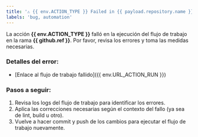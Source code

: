 ```yaml
---
title: '⚠️ {{ env.ACTION_TYPE }} Failed in {{ payload.repository.name }}'
labels: 'bug, automation'
---
```


La acción **{{ env.ACTION_TYPE }}** falló en la ejecución del flujo de trabajo en la rama **{{ github.ref }}**. Por favor, revisa los errores y toma las medidas necesarias.

### Detalles del error:

-   [Enlace al flujo de trabajo fallido]({{ env.URL_ACTION_RUN }})

### Pasos a seguir:

1. Revisa los logs del flujo de trabajo para identificar los errores.
2. Aplica las correcciones necesarias según el contexto del fallo (ya sea de lint, build u otro).
3. Vuelve a hacer commit y push de los cambios para ejecutar el flujo de trabajo nuevamente.
